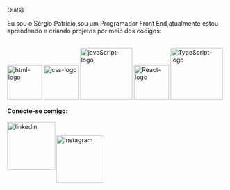 
 
 Olá!😃

Eu sou o Sérgio Patricio,sou um Programador Front End,atualmente estou aprendendo e criando projetos por meio dos códigos:
<br>
<br>



<img src="https://img.shields.io/badge/HTML-239120?logo=html5&logoColor=white&style=for-the-badge" alt=html-logo width="80px" />
<img src="https://img.shields.io/badge/CSS3-1572B6?style=for-the-badge&logo=css3&logoColor=white"  alt=css-logo  width="80px" />
<img src="https://img.shields.io/badge/JavaScript-F7DF1E?logo=javascript&logoColor=black&style=for-the-badge" alt=javaScript-logo width="120px"  />
<img src="https://img.shields.io/badge/React-20232A?logo=react&logoColor=61DAFB&style=for-the-badge" alt=React-logo width="80px" />
<img src="https://img.shields.io/badge/TypeScript-007ACC?style=for-the-badge&logo=typescript&logoColor=white" alt=TypeScript-logo width="120px"  />
  
**Conecte-se comigo:**
<br>
<br>
 <a href="https://www.linkedin.com/in/sergiopro4813/">
 <img align="left" alt="linkedin" width="110px" src="https://img.shields.io/badge/LinkedIn-0077B5?style=for-the-badge&logo=linkedin&logoColor=white" />
 <br>

 <a href="https://www.instagram.com/sergio_santospp/">
  <img align="left" alt="instagram" width="110px" src="https://img.shields.io/badge/Instagram-E4405F?style=for-the-badge&logo=instagram&logoColor=white"/>
  
  <a href="https://mail.google.com/mail/u/0/#inbox/">
